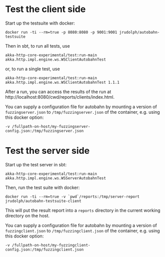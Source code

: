 # Test the client side

Start up the testsuite with docker:

```
docker run -ti --rm=true -p 8080:8080 -p 9001:9001 jrudolph/autobahn-testsuite
```

Then in sbt, to run all tests, use

```
akka-http-core-experimental/test:run-main akka.http.impl.engine.ws.WSClientAutobahnTest
```

or, to run a single test, use

```
akka-http-core-experimental/test:run-main akka.http.impl.engine.ws.WSClientAutobahnTest 1.1.1
```

After a run, you can access the results of the run at http://localhost:8080/cwd/reports/clients/index.html.

You can supply a configuration file for autobahn by mounting a version of `fuzzingserver.json` to `/tmp/fuzzingserver.json`
of the container, e.g. using this docker option:

```
-v /fullpath-on-host/my-fuzzingserver-config.json:/tmp/fuzzingserver.json
```

# Test the server side

Start up the test server in sbt:

```
akka-http-core-experimental/test:run-main akka.http.impl.engine.ws.WSServerAutobahnTest
```

Then, run the test suite with docker:

```
docker run -ti --rm=true -v `pwd`/reports:/tmp/server-report jrudolph/autobahn-testsuite-client
```

This will put the result report into a `reports` directory in the current working directory on the host.

You can supply a configuration file for autobahn by mounting a version of `fuzzingclient.json` to `/tmp/fuzzingclient.json`
of the container, e.g. using this docker option:

```
-v /fullpath-on-host/my-fuzzingclient-config.json:/tmp/fuzzingclient.json
```
